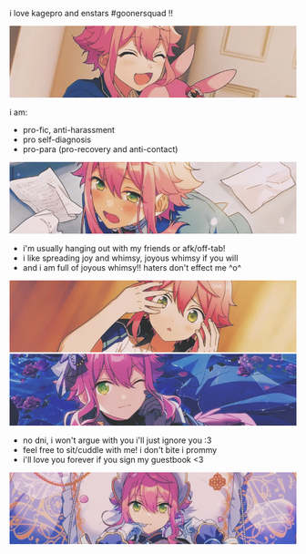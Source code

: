 i love kagepro and enstars #goonersquad !!

![](https://github.com/shotalover/shotalover/blob/99e4707969ec8f88543d508c959d4207dddf2e03/tori%20(2).jpg)

i am:
- pro-fic, anti-harassment
- pro self-diagnosis
- pro-para (pro-recovery and anti-contact)

![](https://github.com/shotalover/shotalover/blob/99e4707969ec8f88543d508c959d4207dddf2e03/tori%20(4).jpg)

- i'm usually hanging out with my friends or afk/off-tab!
- i like spreading joy and whimsy, joyous whimsy if you will
- and i am full of joyous whimsy!! haters don't effect me ^o^

![](https://github.com/shotalover/shotalover/blob/99e4707969ec8f88543d508c959d4207dddf2e03/tori%20(3).jpg)
![](https://github.com/shotalover/shotalover/blob/99e4707969ec8f88543d508c959d4207dddf2e03/tori%20(5).jpg)

- no dni, i won't argue with you i'll just ignore you \:3
- feel free to sit/cuddle with me! i don't bite i prommy
- i'll love you forever if you sign my guestbook <3

![](https://github.com/shotalover/shotalover/blob/99e4707969ec8f88543d508c959d4207dddf2e03/tori%20(1).jpg)
